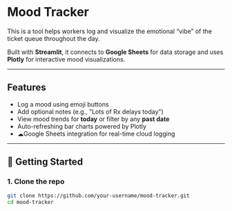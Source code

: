 # Mood Tracker

This is a tool helps workers log and visualize the emotional “vibe” of the ticket queue throughout the day.

Built with **Streamlit**, it connects to **Google Sheets** for data storage and uses **Plotly** for interactive mood visualizations.

---

## Features

- Log a mood using emoji buttons
- Add optional notes (e.g., "Lots of Rx delays today")
- View mood trends for **today** or filter by any **past date**
- Auto-refreshing bar charts powered by Plotly
- ☁Google Sheets integration for real-time cloud logging

---

## 🚀 Getting Started

### 1. Clone the repo

```bash
git clone https://github.com/your-username/mood-tracker.git
cd mood-tracker
